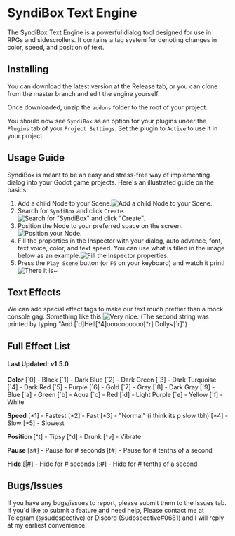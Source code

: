 # SyndiBox Text Engine
The SyndiBox Text Engine is a powerful dialog tool designed for use in RPGs and sidescrollers. It contains a tag system for denoting changes in color, speed, and position of text.

## Installing
You can download the latest version at the Release tab, or you can clone from the master branch and edit the engine yourself.

Once downloaded, unzip the `addons` folder to the root of your project.

You should now see `SyndiBox` as an option for your plugins under the `Plugins` tab of your `Project Settings`. Set the plugin to `Active` to use it in your project.

## Usage Guide
SyndiBox is meant to be an easy and stress-free way of implementing dialog into your Godot game projects. Here's an illustrated guide on the basics:

 1. Add a child Node to your Scene.![Add a child Node to your Scene.](https://imgur.com/4CxIqcX.png)
 2. Search for `SyndiBox` and click `Create`.![Search for "SyndiBox" and click "Create".](https://imgur.com/m3nZt1o.png)
 3. Position the Node to your preferred space on the screen.![Position your Node.](https://imgur.com/U22RfM3.png)
 4. Fill the properties in the Inspector with your dialog, auto advance, font, text voice, color, and text speed. You can use what is filled in the image below as an example.![Fill the Inspector properties.](https://imgur.com/0POjPSz.png)
 5. Press the `Play Scene` button (or `F6` on your keyboard) and watch it print!![There it is~](https://imgur.com/Fiigoty.png)

## Text Effects
We can add special effect tags to make our text much prettier than a mock console gag. Something like this:![Very nice.](https://i.imgur.com/Q8c3tg3.gif)
(The second string was printed by typing "And [\`d]Hell[\*4]oooooooooo[\*r] Dolly~[\`r]")

## Full Effect List
#### Last Updated: v1.5.0

**Color**
[\`0] - Black
[\`1] - Dark Blue
[\`2] - Dark Green
[\`3] - Dark Turquoise
[\`4] - Dark Red
[\`5] - Purple
[\`6] - Gold
[\`7] - Gray
[\`8] - Dark Gray
[\`9] - Blue
[\`a] - Green
[\`b] - Aqua
[\`c] - Red
[\`d] - Light Purple
[\`e] - Yellow
[\`f] - White

**Speed**
[\*1] - Fastest
[\*2] - Fast
[\*3] - "Normal" (i think its p slow tbh)
[\*4] - Slow
[\*5] - Slowest

**Position**
[\^t] - Tipsy
[\^d] - Drunk
[\^v] - Vibrate

**Pause**
[s#] - Pause for # seconds
[t#] - Pause for # tenths of a second

**Hide**
[|#] - Hide for # seconds
[:#] - Hide for # tenths of a second


## Bugs/Issues
If you have any bugs/issues to report, please submit them to the Issues tab. If you'd like to submit a feature and need help, Please contact me at Telegram (@sudospective) or Discord (Sudospective#0681) and I will reply at my earliest convenience.
